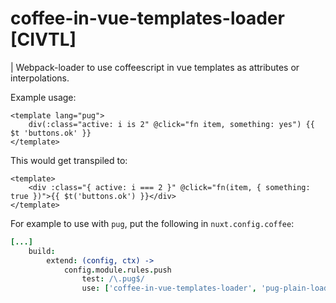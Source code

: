 
# coffee-in-vue-templates-loader [CIVTL]

| Webpack-loader to use coffeescript in vue templates as attributes or interpolations.

Example usage:
```vue
<template lang="pug">
	div(:class="active: i is 2" @click="fn item, something: yes") {{ $t 'buttons.ok' }}
</template>
```

This would get transpiled to:
```vue
<template>
	<div :class="{ active: i === 2 }" @click="fn(item, { something: true })">{{ $t('buttons.ok') }}</div>
</template>
```

For example to use with `pug`, put the following in `nuxt.config.coffee`:
```coffee
[...]
	build:
		extend: (config, ctx) ->
			config.module.rules.push
				test: /\.pug$/
				use: ['coffee-in-vue-templates-loader', 'pug-plain-loader']
```
